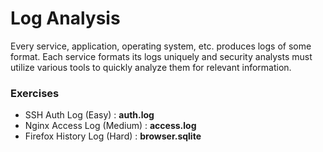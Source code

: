 # Log Analysis

Every service, application, operating system, etc. produces logs of some format. Each service formats its logs uniquely and security analysts must utilize various tools to quickly analyze them for relevant information.

### Exercises

- SSH Auth Log (Easy) : **auth.log**
- Nginx Access Log (Medium) : **access.log**
- Firefox History Log (Hard) : **browser.sqlite**
